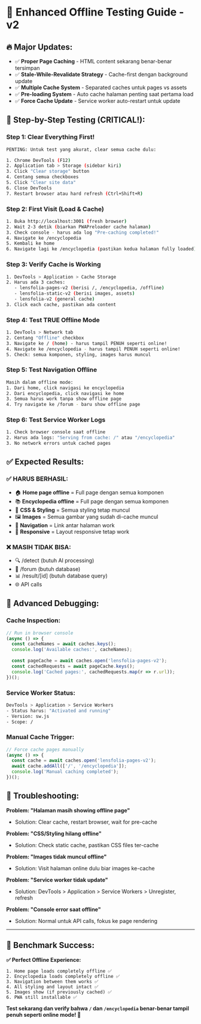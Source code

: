 # 🚀 Enhanced Offline Testing Guide - v2

## 🔥 **Major Updates:**

- ✅ **Proper Page Caching** - HTML content sekarang benar-benar tersimpan
- ✅ **Stale-While-Revalidate Strategy** - Cache-first dengan background update  
- ✅ **Multiple Cache System** - Separated caches untuk pages vs assets
- ✅ **Pre-loading System** - Auto cache halaman penting saat pertama load
- ✅ **Force Cache Update** - Service worker auto-restart untuk update

## 🧪 **Step-by-Step Testing (CRITICAL!):**

### **Step 1: Clear Everything First!**
```bash
PENTING: Untuk test yang akurat, clear semua cache dulu:

1. Chrome DevTools (F12)
2. Application tab > Storage (sidebar kiri)
3. Click "Clear storage" button
4. Centang semua checkboxes
5. Click "Clear site data"
6. Close DevTools
7. Restart browser atau hard refresh (Ctrl+Shift+R)
```

### **Step 2: First Visit (Load & Cache)**
```bash
1. Buka http://localhost:3001 (fresh browser)
2. Wait 2-3 detik (biarkan PWAPreloader cache halaman)
3. Check console - harus ada log "Pre-caching completed!"
4. Navigate ke /encyclopedia
5. Kembali ke home
6. Navigate lagi ke /encyclopedia (pastikan kedua halaman fully loaded)
```

### **Step 3: Verify Cache is Working**
```bash
1. DevTools > Application > Cache Storage
2. Harus ada 3 caches:
   - lensfolia-pages-v2 (berisi /, /encyclopedia, /offline)
   - lensfolia-static-v2 (berisi images, assets)
   - lensfolia-v2 (general cache)
3. Click each cache, pastikan ada content
```

### **Step 4: Test TRUE Offline Mode**
```bash
1. DevTools > Network tab
2. Centang "Offline" checkbox
3. Navigate ke / (home) - harus tampil PENUH seperti online!
4. Navigate ke /encyclopedia - harus tampil PENUH seperti online!
5. Check: semua komponen, styling, images harus muncul
```

### **Step 5: Test Navigation Offline**
```bash
Masih dalam offline mode:
1. Dari home, click navigasi ke encyclopedia
2. Dari encyclopedia, click navigasi ke home  
3. Semua harus work tanpa show offline page
4. Try navigate ke /forum - baru show offline page
```

### **Step 6: Test Service Worker Logs**
```bash
1. Check browser console saat offline
2. Harus ada logs: "Serving from cache: /" atau "/encyclopedia"
3. No network errors untuk cached pages
```

## ✅ **Expected Results:**

### **✅ HARUS BERHASIL:**
- 🏠 **Home page offline** = Full page dengan semua komponen
- 📚 **Encyclopedia offline** = Full page dengan semua komponen  
- 🎨 **CSS & Styling** = Semua styling tetap muncul
- 🖼️ **Images** = Semua gambar yang sudah di-cache muncul
- 🔄 **Navigation** = Link antar halaman work
- 📱 **Responsive** = Layout responsive tetap work

### **❌ MASIH TIDAK BISA:**
- 🔍 /detect (butuh AI processing)
- 💬 /forum (butuh database)
- 📊 /result/[id] (butuh database query)
- 🌐 API calls

## 🔧 **Advanced Debugging:**

### **Cache Inspection:**
```javascript
// Run in browser console
(async () => {
  const cacheNames = await caches.keys();
  console.log('Available caches:', cacheNames);
  
  const pageCache = await caches.open('lensfolia-pages-v2');
  const cachedRequests = await pageCache.keys();
  console.log('Cached pages:', cachedRequests.map(r => r.url));
})();
```

### **Service Worker Status:**
```bash
DevTools > Application > Service Workers
- Status harus: "Activated and running"
- Version: sw.js
- Scope: /
```

### **Manual Cache Trigger:**
```javascript
// Force cache pages manually
(async () => {
  const cache = await caches.open('lensfolia-pages-v2');
  await cache.addAll(['/', '/encyclopedia']);
  console.log('Manual caching completed');
})();
```

## 🚨 **Troubleshooting:**

**Problem: "Halaman masih showing offline page"**
- Solution: Clear cache, restart browser, wait for pre-cache

**Problem: "CSS/Styling hilang offline"**  
- Solution: Check static cache, pastikan CSS files ter-cache

**Problem: "Images tidak muncul offline"**
- Solution: Visit halaman online dulu biar images ke-cache

**Problem: "Service worker tidak update"**
- Solution: DevTools > Application > Service Workers > Unregister, refresh

**Problem: "Console error saat offline"**
- Solution: Normal untuk API calls, fokus ke page rendering

---

## 🎯 **Benchmark Success:**

**✅ Perfect Offline Experience:**
```
1. Home page loads completely offline ✅
2. Encyclopedia loads completely offline ✅  
3. Navigation between them works ✅
4. All styling and layout intact ✅
5. Images show (if previously cached) ✅
6. PWA still installable ✅
```

**Test sekarang dan verify bahwa `/` dan `/encyclopedia` benar-benar tampil penuh seperti online mode! 🚀**
